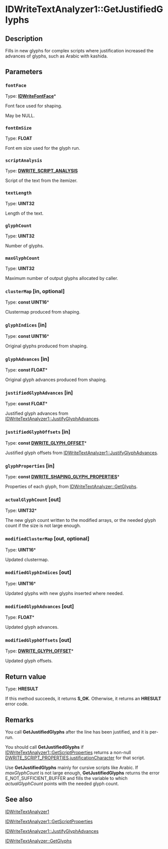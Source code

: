 # IDWriteTextAnalyzer1::GetJustifiedGlyphs

## Description

Fills in new glyphs for complex scripts where justification increased
the advances of glyphs, such as Arabic with kashida.

## Parameters

### `fontFace`

Type: **[IDWriteFontFace](https://learn.microsoft.com/windows/win32/api/dwrite_1/nn-dwrite_1-idwritefontface1)***

Font face used for shaping.

May be NULL.

### `fontEmSize`

Type: **FLOAT**

Font em size used for the glyph run.

### `scriptAnalysis`

Type: **[DWRITE_SCRIPT_ANALYSIS](https://learn.microsoft.com/windows/win32/api/dwrite/ns-dwrite-dwrite_script_analysis)**

Script of the text from the itemizer.

### `textLength`

Type: **UINT32**

Length of the text.

### `glyphCount`

Type: **UINT32**

Number of glyphs.

### `maxGlyphCount`

Type: **UINT32**

Maximum number of output glyphs allocated
by caller.

### `clusterMap` [in, optional]

Type: **const UINT16***

Clustermap produced from shaping.

### `glyphIndices` [in]

Type: **const UINT16***

Original glyphs produced from shaping.

### `glyphAdvances` [in]

Type: **const FLOAT***

Original glyph advances produced from shaping.

### `justifiedGlyphAdvances` [in]

Type: **const FLOAT***

Justified glyph advances from
[IDWriteTextAnalyzer1::JustifyGlyphAdvances](https://learn.microsoft.com/windows/win32/api/dwrite_1/nf-dwrite_1-idwritetextanalyzer1-justifyglyphadvances).

### `justifiedGlyphOffsets` [in]

Type: **const [DWRITE_GLYPH_OFFSET](https://learn.microsoft.com/windows/win32/api/dwrite/ns-dwrite-dwrite_glyph_offset)***

Justified glyph offsets from
[IDWriteTextAnalyzer1::JustifyGlyphAdvances](https://learn.microsoft.com/windows/win32/api/dwrite_1/nf-dwrite_1-idwritetextanalyzer1-justifyglyphadvances).

### `glyphProperties` [in]

Type: **const [DWRITE_SHAPING_GLYPH_PROPERTIES](https://learn.microsoft.com/windows/win32/api/dwrite/ns-dwrite-dwrite_shaping_glyph_properties)***

Properties of each glyph, from [IDWriteTextAnalyzer::GetGlyphs](https://learn.microsoft.com/windows/win32/api/dwrite/nf-dwrite-idwritetextanalyzer-getglyphs).

### `actualGlyphCount` [out]

Type: **UINT32***

The new glyph count written to the
modified arrays, or the needed glyph count if the size is not
large enough.

### `modifiedClusterMap` [out, optional]

Type: **UINT16***

Updated clustermap.

### `modifiedGlyphIndices` [out]

Type: **UINT16***

Updated glyphs with new glyphs
inserted where needed.

### `modifiedGlyphAdvances` [out]

Type: **FLOAT***

Updated glyph advances.

### `modifiedGlyphOffsets` [out]

Type: **[DWRITE_GLYPH_OFFSET](https://learn.microsoft.com/windows/win32/api/dwrite/ns-dwrite-dwrite_glyph_offset)***

Updated glyph offsets.

## Return value

Type: **HRESULT**

If this method succeeds, it returns **S_OK**. Otherwise, it returns an **HRESULT** error code.

## Remarks

You call **GetJustifiedGlyphs** after the line has been justified, and it is per-run.

You should call **GetJustifiedGlyphs** if [IDWriteTextAnalyzer1::GetScriptProperties](https://learn.microsoft.com/windows/win32/api/dwrite_1/nf-dwrite_1-idwritetextanalyzer1-getscriptproperties) returns a non-null [DWRITE_SCRIPT_PROPERTIES.justificationCharacter](https://learn.microsoft.com/windows/win32/api/dwrite_1/ns-dwrite_1-dwrite_script_properties) for that script.

 Use **GetJustifiedGlyphs** mainly for cursive scripts
like Arabic. If *maxGlyphCount* is not large enough, **GetJustifiedGlyphs** returns the error
E_NOT_SUFFICIENT_BUFFER and fills the variable to which *actualGlyphCount* points with
the needed glyph count.

## See also

[IDWriteTextAnalyzer1](https://learn.microsoft.com/windows/win32/api/dwrite_1/nn-dwrite_1-idwritetextanalyzer1)

[IDWriteTextAnalyzer1::GetScriptProperties](https://learn.microsoft.com/windows/win32/api/dwrite_1/nf-dwrite_1-idwritetextanalyzer1-getscriptproperties)

[IDWriteTextAnalyzer1::JustifyGlyphAdvances](https://learn.microsoft.com/windows/win32/api/dwrite_1/nf-dwrite_1-idwritetextanalyzer1-justifyglyphadvances)

[IDWriteTextAnalyzer::GetGlyphs](https://learn.microsoft.com/windows/win32/api/dwrite/nf-dwrite-idwritetextanalyzer-getglyphs)